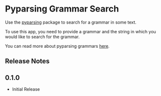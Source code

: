 # Pyparsing Grammar Search

Use the [pyparsing](https://github.com/pyparsing/pyparsing/) package to search for a grammar in some text.

To use this app, you need to provide a grammar and the string in which you would like to search for the grammar.

You can read more about pyparsing grammars [here](http://infohost.nmt.edu/tcc/help/pubs/pyparsing/pyparsing.pdf).

## Release Notes

## 0.1.0

* Initial Release
